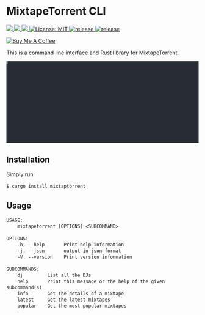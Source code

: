 # MixtapeTorrent CLI

<p>
  <a href="https://crates.io/crates/mixtapetorrent" target="_blank">
    <img src="https://img.shields.io/crates/v/mixtapetorrent.svg" />
  </a>
   <a href="https://crates.io/crates/mixtapetorrent" target="_blank">
    <img src="https://img.shields.io/crates/dr/mixtapetorrent" />
  </a>
  <a href="https://docs.rs/mixtapetorrent" target="_blank">
    <img src="https://docs.rs/mixtapetorrent/badge.svg" />
  </a>
  <a href="LICENSE" target="_blank">
    <img alt="License: MIT" src="https://img.shields.io/badge/License-MIT-blue.svg" />
  </a>
  <a href="https://github.com/tsirysndr/mixtapetorrent/actions/workflows/release.yml" target="_blank">
    <img alt="release" src="https://github.com/tsirysndr/mixtapetorrent/actions/workflows/release.yml/badge.svg" />
  </a>
  <a href="https://github.com/tsirysndr/mixtapetorrent/actions/workflows/rust-clippy.yml" target="_blank">
    <img alt="release" src="https://github.com/tsirysndr/mixtapetorrent/actions/workflows/rust-clippy.yml/badge.svg?branch=master" />
  </a>
</p>

<p>
<a href="https://www.buymeacoffee.com/tsiry">
  <img src="https://cdn.buymeacoffee.com/buttons/v2/default-red.png" alt="Buy Me A Coffee" height="40" />
</a>
</p>

This is a command line interface and Rust library for MixtapeTorrent.

<img width="800" src="./preview.svg">

## Installation

Simply run:

```bash
$ cargo install mixtaptorrent
```

## Usage

```
USAGE:
    mixtapetorrent [OPTIONS] <SUBCOMMAND>

OPTIONS:
    -h, --help       Print help information
    -j, --json       output in json format
    -V, --version    Print version information

SUBCOMMANDS:
    dj         List all the DJs
    help       Print this message or the help of the given subcommand(s)
    info       Get the details of a mixtape
    latest     Get the latest mixtapes
    popular    Get the most popular mixtapes
```
